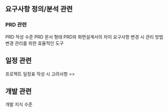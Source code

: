 

## 요구사항 정의/분석 관련
### PRD 관련
PRD 작성 수준
PRD 문서 형태
PRD와 화면설계서의 차이
요구사항 변경 시 관리 방법
변경 관리를 위한 효율적인 도구


## 일정 관련
프로젝트 일정표 작성 시 고려사항 => 


## 개발 관련
개발 지식 수준

